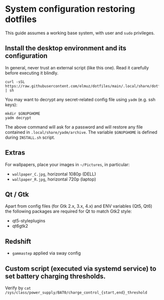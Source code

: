 # System configuration restoring dotfiles

This guide assumes a working base system, with user and `sudo` privileges.

## Install the desktop environment and its configuration

In general, never trust an external script (like this one). Read it carefully before executing
it blindly.

```shell
curl -sSL https://raw.githubusercontent.com/elmuz/dotfiles/main/.local/share/dotfiles/INSTALL.sh | sh
```

You may want to decrypt any secret-related config file using `yadm` (e.g. ssh keys):
```shell
mkdir $GNUPGHOME
yadm decrypt
```
The above command will ask for a password and will restore any file contained in `.local/share/yadm/archive`.
The variable `$GNUPGHOME` is defined during `INSTALL.sh` script.

## Extras

For wallpapers, place your images in `~/Pictures`, in particular:
- `wallpaper_C.jpg`, horizontal 1080p (DELL)
- `wallpaper_R.jpg`, horizontal 720p (laptop)

## Qt / Gtk
Apart from config files (for Gtk 2.x, 3.x, 4.x) and ENV variables (Qt5, Qt6)
the following packages are required for Qt to match Gtk2 style:
- qt5-styleplugins
- qt6gtk2

## Redshift
- `gammastep` applied via sway config

## Custom script (executed via systemd service) to set battery charging thresholds.
Verify by `cat /sys/class/power_supply/BAT0/charge_control_{start,end}_threshold`
